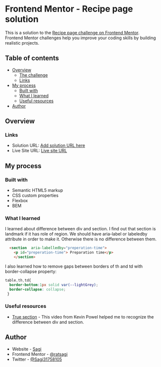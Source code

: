 # Frontend Mentor - Recipe page solution

This is a solution to the [Recipe page challenge on Frontend Mentor](https://www.frontendmentor.io/challenges/recipe-page-KiTsR8QQKm). Frontend Mentor challenges help you improve your coding skills by building realistic projects. 

## Table of contents

- [Overview](#overview)
  - [The challenge](#the-challenge)
  - [Links](#links)
- [My process](#my-process)
  - [Built with](#built-with)
  - [What I learned](#what-i-learned)
  - [Useful resources](#useful-resources)
- [Author](#author)


## Overview
### Links

- Solution URL: [Add solution URL here](https://your-solution-url.com)
- Live Site URL: [ Live site URL ](https://ratsagi.github.io/fem-recipe-page/)

## My process

### Built with

- Semantic HTML5 markup
- CSS custom properties
- Flexbox
- BEM

### What I learned
I learned about difference between div and section. I find out that section is landmark if it has  role of region. We should have aria-label or labeledby attribute in order to make it. Otherwise there is no difference between them.
```html
  <section  aria-labelledby="preperation-time">
    <p id="preperation-time"> Preparation time</p>
    </section>
``` 
I also learned how to remove gaps between borders of th and td with border-collapse property:
```css
table,th,td{
  border-bottom:1px solid var(--lightGrey);
  border-collapse: collapse;
 }
```
### Useful resources

- [True section](https://www.youtube.com/watch?v=ULdkpU51hTQ) - This video from Kevin Powel helped me to recognize the difference between div and section.

## Author

- Website - [Sagi](https://github.com/ratsagi)
- Frontend Mentor - [@ratsagi](https://github.com/ratsagi)
- Twitter - [@Sagi31758105](https://x.com/Sagi31758105)

